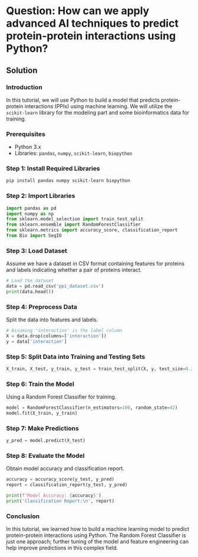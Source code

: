 # Question: How can we apply advanced AI techniques to predict protein-protein interactions using Python?

## Solution

### Introduction
In this tutorial, we will use Python to build a model that predicts protein-protein interactions (PPIs) using machine learning. We will utilize the `scikit-learn` library for the modeling part and some bioinformatics data for training.

### Prerequisites
- Python 3.x
- Libraries: `pandas`, `numpy`, `scikit-learn`, `biopython`

### Step 1: Install Required Libraries
```bash
pip install pandas numpy scikit-learn biopython
```

### Step 2: Import Libraries
```python
import pandas as pd
import numpy as np
from sklearn.model_selection import train_test_split
from sklearn.ensemble import RandomForestClassifier
from sklearn.metrics import accuracy_score, classification_report
from Bio import SeqIO
```

### Step 3: Load Dataset
Assume we have a dataset in CSV format containing features for proteins and labels indicating whether a pair of proteins interact.
```python
# Load the dataset
data = pd.read_csv('ppi_dataset.csv')
print(data.head())
```

### Step 4: Preprocess Data
Split the data into features and labels.
```python
# Assuming 'interaction' is the label column
X = data.drop(columns=['interaction'])
y = data['interaction']
```

### Step 5: Split Data into Training and Testing Sets
```python
X_train, X_test, y_train, y_test = train_test_split(X, y, test_size=0.2, random_state=42)
```

### Step 6: Train the Model
Using a Random Forest Classifier for training.
```python
model = RandomForestClassifier(n_estimators=100, random_state=42)
model.fit(X_train, y_train)
```

### Step 7: Make Predictions
```python
y_pred = model.predict(X_test)
```

### Step 8: Evaluate the Model
Obtain model accuracy and classification report.
```python
accuracy = accuracy_score(y_test, y_pred)
report = classification_report(y_test, y_pred)

print(f'Model Accuracy: {accuracy}')
print('Classification Report:\n', report)
```

### Conclusion
In this tutorial, we learned how to build a machine learning model to predict protein-protein interactions using Python. The Random Forest Classifier is just one approach; further tuning of the model and feature engineering can help improve predictions in this complex field.